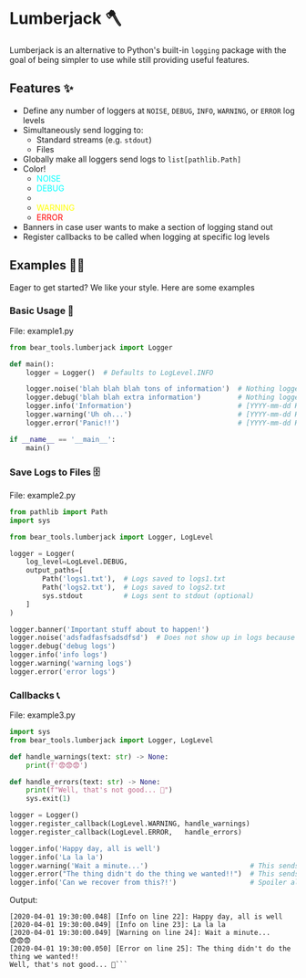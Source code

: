 # Lumberjack 🪓

Lumberjack is an alternative to Python's built-in `logging` package with the goal of being simpler to use while still providing useful features.

## Features ✨

- Define any number of loggers at `NOISE`, `DEBUG`, `INFO`, `WARNING`, or `ERROR` log levels
- Simultaneously send logging to:
  - Standard streams (e.g. `stdout`)
  - Files
- Globally make all loggers send logs to `list[pathlib.Path]`
- Color!
  - <span style="color:cyan">NOISE</span>
  - <span style="color:cyan">DEBUG</span>
  - <span style="color:white">INFO</span>
  - <span style="color:yellow">WARNING</span>
  - <span style="color:red">ERROR</span>
- Banners in case user wants to make a section of logging stand out
- Register callbacks to be called when logging at specific log levels

## Examples 👨‍💻

Eager to get started? We like your style. Here are some examples

### Basic Usage 🍼

File: example1.py

```python
from bear_tools.lumberjack import Logger

def main():
    logger = Logger()  # Defaults to LogLevel.INFO

    logger.noise('blah blah blah tons of information')  # Nothing logged because log level is INFO
    logger.debug('blah blah extra information')         # Nothing logged because log level is INFO
    logger.info('Information')                          # [YYYY-mm-dd HH:MM:SS.f] [Info in example.main:9]: Information
    logger.warning('Uh oh...')                          # [YYYY-mm-dd HH:MM:SS.f] [Warning in example.main:10]: Uh oh...
    logger.error('Panic!!')                             # [YYYY-mm-dd HH:MM:SS.f] [Error in example.main:11]: Panic!!

if __name__ == '__main__':
    main()
```

### Save Logs to Files 🗄️

File: example2.py

```python
from pathlib import Path
import sys

from bear_tools.lumberjack import Logger, LogLevel

logger = Logger(
    log_level=LogLevel.DEBUG,
    output_paths=[
        Path('logs1.txt'),  # Logs saved to logs1.txt
        Path('logs2.txt'),  # Logs saved to logs2.txt
        sys.stdout          # Logs sent to stdout (optional)
    ]
)

logger.banner('Important stuff about to happen!')
logger.noise('adsfadfasfsadsdfsd')  # Does not show up in logs because log level is DEBUG
logger.debug('debug logs')
logger.info('info logs')
logger.warning('warning logs')
logger.error('error logs')
```

### Callbacks 📞

File: example3.py

```python
import sys
from bear_tools.lumberjack import Logger, LogLevel

def handle_warnings(text: str) -> None:
    print(f'😨😨😨')

def handle_errors(text: str) -> None:
    print(f"Well, that's not good... 🤮")
    sys.exit(1)

logger = Logger()
logger.register_callback(LogLevel.WARNING, handle_warnings)
logger.register_callback(LogLevel.ERROR,   handle_errors)

logger.info('Happy day, all is well')
logger.info('La la la')
logger.warning('Wait a minute...')                         # This sends logs to handle_warning
logger.error("The thing didn't do the thing we wanted!!")  # This sends logs to handle_error
logger.info('Can we recover from this?!')                  # Spoiler alert: No, we never reach this code
```

Output:

```text
[2020-04-01 19:30:00.048] [Info on line 22]: Happy day, all is well
[2020-04-01 19:30:00.049] [Info on line 23]: La la la
[2020-04-01 19:30:00.049] [Warning on line 24]: Wait a minute...
😨😨😨
[2020-04-01 19:30:00.050] [Error on line 25]: The thing didn't do the thing we wanted!!
Well, that's not good... 🤮```
